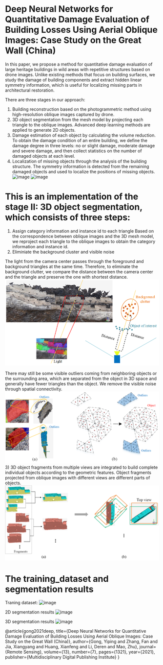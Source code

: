 # Deep Neural Networks for Quantitative Damage Evaluation of Building Losses Using Aerial Oblique Images: Case Study on the Great Wall (China)

In this paper, we propose a method for quantitative damage evaluation of large heritage buildings in wild areas with repetitive structures based on drone images. Unlike existing methods that focus on building surfaces, we study the damage of building components and extract hidden linear symmetry information, which is useful for localizing missing parts in architectural restoration.

There are three stages in our approach:
1. Building reconstruction based on the photogrammetric method using high-resolution oblique images captured by drone.
2. 3D object segmentation from the mesh model by projecting each triangle to the oblique images. Advanced deep learning methods are applied to generate 2D objects.
3. Damage estimation of each object by calculating the volume reduction. To obtain the damage condition of an entire building, we define the damage degree in three levels: no or slight damage, moderate damage and severe damage, and then collect statistics on the number of damaged objects at each level.
4. Localization of missing objects through the analysis of the building structure. The symmetry information is detected from the remaining damaged objects and used to localize the positions of missing objects. 
![image](assests/graphical_abstract.png)
![image](assests/framework.png)


# This is an implementation of the stage II: 3D object segmentation, which consists of three steps: 
1) Assign category information and instance id to each triangle
Based on the correspondence between oblique images and the 3D mesh model, we reproject each triangle to the oblique images to obtain the category information and instance id.
2) Eliminiate the background cluster and visible noise

The light from the camera center passes through the foreground and background triangles at the same time. Therefore, to eliminate the background clutter, we compare the distance between the camera center and the triangle and preserve the one with shortest distance. 
![image](assests/projection.png)

There may still be some visible outliers coming from neighboring objects or the surrounding area, which are separated from the object in 3D space and generally have fewer triangles than the object.  We remove the visible noise through spatial connectivity.
![image](assests/clustering.png)
3) 3D object fragments from multiple views are integrated to build complete individual objects according to the geometric features. Object fragments projected from oblique images with different views are different parts of objects. 
![image](assests/integration.png)

# The training_dataset and segmentation results
Traning dataset:
![image](assests/training_dataset.png)

2D segmentation results
![image](assests/2D_segments_compare.png)

3D segmentation results
![image](assests/results.png)


@article{gong2021deep,
  title={Deep Neural Networks for Quantitative Damage Evaluation of Building Losses Using Aerial Oblique Images: Case Study on the Great Wall (China)},
  author={Gong, Yiping and Zhang, Fan and Jia, Xiangyang and Huang, Xianfeng and Li, Deren and Mao, Zhu},
  journal={Remote Sensing},
  volume={13},
  number={7},
  pages={1321},
  year={2021},
  publisher={Multidisciplinary Digital Publishing Institute}
}


